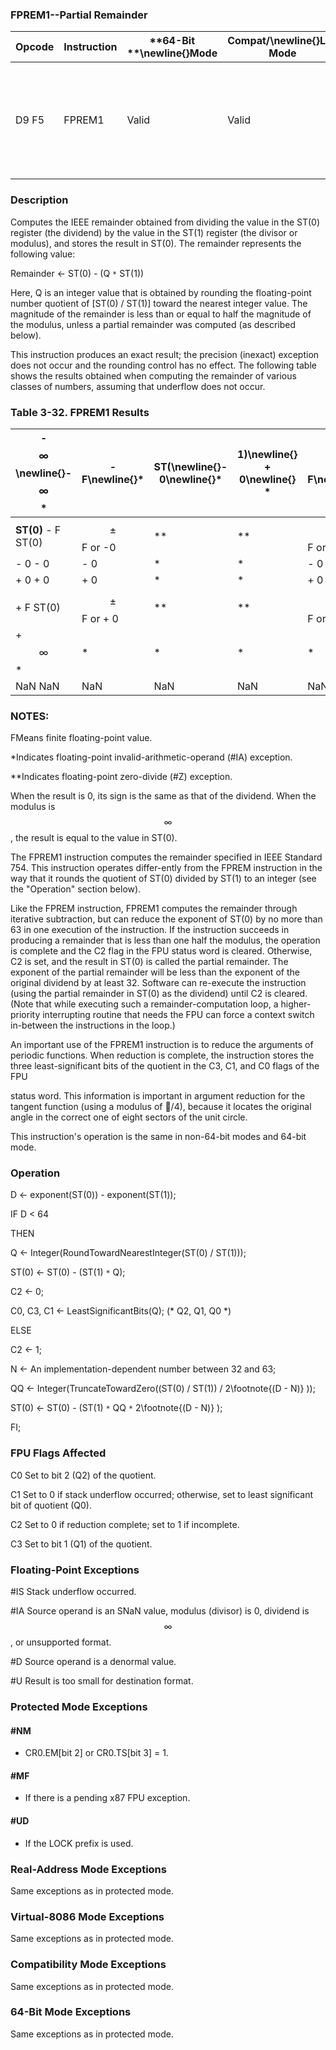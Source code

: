 ### FPREM1--Partial Remainder


|**Opcode**|**Instruction**|**64-Bit **\newline{}**Mode**|**Compat/**\newline{}**Leg Mode**|**Description**|
|----------|---------------|-----------------------------|---------------------------------|---------------|
|D9 F5|FPREM1|Valid|Valid|Replace ST(0) with the IEEE remainder obtained from dividing ST(0) by ST(1).|
### Description


Computes the IEEE remainder obtained from dividing the value in the ST(0) register (the dividend) by the value in the ST(1) register (the divisor or modulus), and stores the result in ST(0). The remainder represents the following value:

Remainder <- ST(0) - (Q `*` ST(1))

Here, Q is an integer value that is obtained by rounding the floating-point number quotient of [ST(0) / ST(1)] toward the nearest integer value. The magnitude of the remainder is less than or equal to half the magnitude of the modulus, unless a partial remainder was computed (as described below).

This instruction produces an exact result; the precision (inexact) exception does not occur and the rounding control has no effect. The following table shows the results obtained when computing the remainder of various classes of numbers, assuming that underflow does not occur.

### Table 3-32.  FPREM1 Results


|- $$\infty$$\newline{}- $$\infty$$ *|- F\newline{}*|**ST(**\newline{}- 0\newline{}*|**1)**\newline{}  + 0\newline{}  *|+ F\newline{}*|+ $$\infty$$\newline{}*|NaN\newline{}NaN|
|------------------------------------|--------------|-------------------------------|----------------------------------|--------------|-----------------------|----------------|
|**ST(0)** - F ST(0)|$$\pm$$F or -0|**|**|$$\pm$$ F or - 0|ST(0)|NaN|
|- 0 - 0|- 0|*|*|- 0|-0|NaN|
|+ 0 + 0|+ 0|*|*|+ 0|+0|NaN|
|+ F ST(0)|$$\pm$$ F or + 0|**|**|$$\pm$$ F or + 0|ST(0)|NaN|
|+ $$\infty$$ *|*|*|*|*|*|NaN|
|NaN NaN|NaN|NaN|NaN|NaN|NaN|NaN|
### NOTES:


FMeans finite floating-point value.

*Indicates floating-point invalid-arithmetic-operand (#IA) exception.

**Indicates floating-point zero-divide (#Z) exception.

When the result is 0, its sign is the same as that of the dividend. When the modulus is $$\infty$$, the result is equal to the value in ST(0). 

The FPREM1 instruction computes the remainder specified in IEEE Standard 754. This instruction operates differ-ently from the FPREM instruction in the way that it rounds the quotient of ST(0) divided by ST(1) to an integer (see the "Operation" section below).

Like the FPREM instruction, FPREM1 computes the remainder through iterative subtraction, but can reduce the exponent of ST(0) by no more than 63 in one execution of the instruction. If the instruction succeeds in producing a remainder that is less than one half the modulus, the operation is complete and the C2 flag in the FPU status word is cleared. Otherwise, C2 is set, and the result in ST(0) is called the partial remainder. The exponent of the partial remainder will be less than the exponent of the original dividend by at least 32. Software can re-execute the instruction (using the partial remainder in ST(0) as the dividend) until C2 is cleared. (Note that while executing such a remainder-computation loop, a higher-priority interrupting routine that needs the FPU can force a context switch in-between the instructions in the loop.)

An important use of the FPREM1 instruction is to reduce the arguments of periodic functions. When reduction is complete, the instruction stores the three least-significant bits of the quotient in the C3, C1, and C0 flags of the FPU 



status word. This information is important in argument reduction for the tangent function (using a modulus of /4), because it locates the original angle in the correct one of eight sectors of the unit circle.

This instruction's operation is the same in non-64-bit modes and 64-bit mode.

### Operation 


D <- exponent(ST(0)) - exponent(ST(1));

IF D < 64

 THEN

   Q <- Integer(RoundTowardNearestInteger(ST(0) / ST(1)));

   ST(0) <- ST(0) - (ST(1) `*` Q);

   C2 <- 0;

   C0, C3, C1 <- LeastSignificantBits(Q); (* Q2, Q1, Q0 *)

 ELSE

   C2 <- 1;

   N <- An implementation-dependent number between 32 and 63;

   QQ <- Integer(TruncateTowardZero((ST(0)  / ST(1)) / 2\footnote{(D - N)} ));

   ST(0) <- ST(0) - (ST(1) `*` QQ `*` 2\footnote{(D - N)} ); 

FI;

### FPU Flags Affected


C0 Set to bit 2 (Q2) of the quotient.

C1 Set to 0 if stack underflow occurred; otherwise, set to least significant bit of quotient (Q0).

C2 Set to 0 if reduction complete; set to 1 if incomplete.

C3  Set to bit 1 (Q1) of the quotient.

### Floating-Point Exceptions


#IS Stack underflow occurred.

#IA Source operand is an SNaN value, modulus (divisor) is 0, dividend is $$\infty$$, or unsupported format.

#D Source operand is a denormal value.

#U Result is too small for destination format.


### Protected Mode Exceptions

#### #NM
* CR0.EM[bit 2] or CR0.TS[bit 3] = 1.

#### #MF
* If there is a pending x87 FPU exception.

#### #UD
* If the LOCK prefix is used.

### Real-Address Mode Exceptions



Same exceptions as in protected mode.


### Virtual-8086 Mode Exceptions



Same exceptions as in protected mode.


### Compatibility Mode Exceptions



Same exceptions as in protected mode.


### 64-Bit Mode Exceptions



Same exceptions as in protected mode.


